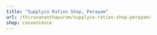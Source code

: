 ```yaml
---
title: "Supplyco Ration Shop, Perayam"
url: /thiruvananthapuram/supplyco-ration-shop-perayam/
shop: convenience
---
```

